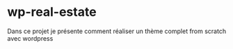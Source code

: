 # wp-real-estate
Dans ce projet je présente comment réaliser un thème
complet from scratch avec wordpress
